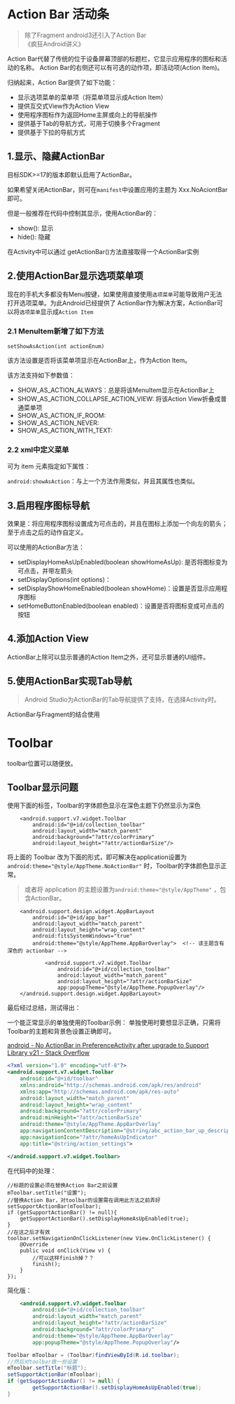 # Action Bar 活动条

> 除了Fragment android3还引入了Action Bar  
> 《疯狂Android讲义》  

Action Bar代替了传统的位于设备屏幕顶部的标题栏，它显示应用程序的图标和活动的名称。
Action Bar的右侧还可以有可选的动作项，即活动项(Action Item)。

归纳起来，Action Bar提供了如下功能：   

- 显示选项菜单的菜单项（将菜单项显示成Action Item）
- 提供互交式View作为Action View
- 使用程序图标作为返回Home主屏或向上的导航操作
- 提供基于Tab的导航方式，可用于切换多个Fragment
- 提供基于下拉的导航方式


## 1.显示、隐藏ActionBar

目标SDK>=17的版本即默认启用了ActionBar。

如果希望关闭ActionBar，则可在`manifest`中设置应用的主题为 Xxx.NoAciontBar 即可。

但是一般推荐在代码中控制其显示，使用ActionBar的：    

- show():  显示
- hide(): 隐藏

在Activity中可以通过 getActionBar()方法直接取得一个ActionBar实例


## 2.使用ActionBar显示选项菜单项
现在的手机大多都没有Menu按键，如果使用直接使用`选项菜单`可能导致用户无法打开选项菜单。为此Android已经提供了
ActionBar作为解决方案，ActionBar可以将`选项菜单`显示成`Action Item`


### 2.1 MenuItem新增了如下方法  

	setShowAsAction(int actionEnum)

该方法设置是否将该菜单项显示在ActionBar上，作为Action Item。  

该方法支持如下参数值：   

- SHOW_AS_ACTION_ALWAYS：总是将该MenuItem显示在ActionBar上
- SHOW_AS_ACTION_COLLAPSE_ACTION_VIEW: 将该Action View折叠成普通菜单项
- SHOW_AS_ACTION_IF_ROOM:
- SHOW_AS_ACTION_NEVER:
- SHOW_AS_ACTION_WITH_TEXT:


### 2.2 xml中定义菜单

可为 item 元素指定如下属性：  

`android:showAsAction`：与上一个方法作用类似，并且其属性也类似。


## 3.启用程序图标导航
效果是：将应用程序图标设置成为可点击的，并且在图标上添加一个向左的箭头；至于点击之后的动作自定义。

可以使用的ActionBar方法： 

- setDisplayHomeAsUpEnabled(boolean showHomeAsUp): 是否将图标变为可点击，并带左箭头
- setDisplayOptions(int options)：
- setDisplayShowHomeEnabled(boolean showHome)：设置是否显示应用程序图标
- setHomeButtonEnabled(boolean enabled)：设置是否将图标变成可点击的按钮


## 4.添加Action View
ActionBar上除可以显示普通的Action Item之外，还可显示普通的UI组件。



## 5.使用ActionBar实现Tab导航


> Android Studio为ActionBar的Tab导航提供了支持，在选择Activity时。



ActionBar与Fragment的结合使用





# Toolbar

toolbar位置可以随便放。



## Toolbar显示问题
使用下面的标签，Toolbar的字体颜色显示在深色主题下仍然显示为深色
```
    <android.support.v7.widget.Toolbar
        android:id="@+id/collection_toolbar"
        android:layout_width="match_parent"
        android:background="?attr/colorPrimary"
        android:layout_height="?attr/actionBarSize"/>
```

将上面的 Toolbar 改为下面的形式，即可解决在application设置为`android:theme="@style/AppTheme.NoActionBar"`
时，Toolbar的字体颜色显示正常。

> 或者将 application 的主题设置为`android:theme="@style/AppTheme"` ，包含ActionBar。

```
    <android.support.design.widget.AppBarLayout
        android:id="@+id/app_bar"
        android:layout_width="match_parent"
        android:layout_height="wrap_content"
        android:fitsSystemWindows="true"
        android:theme="@style/AppTheme.AppBarOverlay">  <!-- 该主题含有 深色的 actionbar -->

            <android.support.v7.widget.Toolbar
                android:id="@+id/collection_toolbar"
                android:layout_width="match_parent"
                android:layout_height="?attr/actionBarSize"
                app:popupTheme="@style/AppTheme.PopupOverlay"/>
    </android.support.design.widget.AppBarLayout>
```

最后经过总结，测试得出：  

一个能正常显示的单独使用的Toolbar示例： 单独使用时要想显示正确，只需将Toolbar的主题和背景色设置正确即可。

[android - No ActionBar in PreferenceActivity after upgrade to Support Library v21 - Stack Overflow](https://stackoverflow.com/questions/26509180/no-actionbar-in-preferenceactivity-after-upgrade-to-support-library-v21)
```xml
<?xml version="1.0" encoding="utf-8"?>
<android.support.v7.widget.Toolbar
    android:id="@+id/toolbar"
    xmlns:android="http://schemas.android.com/apk/res/android"
    xmlns:app="http://schemas.android.com/apk/res-auto"
    android:layout_width="match_parent"
    android:layout_height="wrap_content"
    android:background="?attr/colorPrimary"
    android:minHeight="?attr/actionBarSize"
    android:theme="@style/AppTheme.AppBarOverlay"
    app:navigationContentDescription="@string/abc_action_bar_up_description"
    app:navigationIcon="?attr/homeAsUpIndicator"
    app:title="@string/action_settings">

</android.support.v7.widget.Toolbar>
```

在代码中的处理：
```
//标题的设置必须在替换Action Bar之前设置
mToolbar.setTitle("设置");
//替换Action Bar，对toolbar的设置需在调用此方法之前弄好
setSupportActionBar(mToolbar);
if (getSupportActionBar() != null){
	getSupportActionBar().setDisplayHomeAsUpEnabled(true);
}
//在这之后才有效
toolbar.setNavigationOnClickListener(new View.OnClickListener() {
	@Override
	public void onClick(View v) {
		//可以这样finish掉？？
		finish();
	}
});
```

简化版：

```xml
    <android.support.v7.widget.Toolbar
        android:id="@+id/collection_toolbar"
        android:layout_width="match_parent"
        android:layout_height="?attr/actionBarSize"
        android:background="?attr/colorPrimary"
        android:theme="@style/AppTheme.AppBarOverlay"
        app:popupTheme="@style/AppTheme.PopupOverlay"/>
```

```java
Toolbar mToolbar = (Toolbar)findViewById(R.id.toolbar);
//然后对toolbar做一些设置
mToolbar.setTitle("标题");
setSupportActionBar(mToolbar);
if (getSupportActionBar() != null) {
		getSupportActionBar().setDisplayHomeAsUpEnabled(true);
}
```
